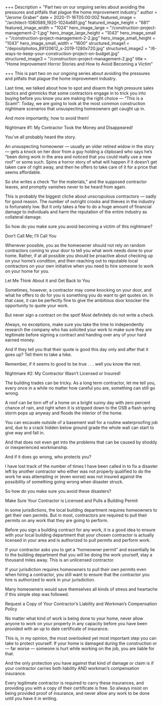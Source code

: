+++
Description = "Part two on our ongoing series about avoiding the pressures and pitfalls that plague the home improvement industry."
author = "Jerome Graber"
date = 2020-11-16T05:00:00Z
featured_image = "/architect-1080589_1920-1024x681.jpg"
featured_image_height = "681"
featured_image_width = "1024"
hero_image_large = "/construction-project-management-2-1.jpg"
hero_image_large_height = "1043"
hero_image_small = "/construction-project-management-2-2.jpg"
hero_image_small_height = "1043"
hero_image_small_width = "1600"
structured_image1 = "/depositphotos_89120612_s-2019-1280x720.jpg"
structured_image2 = "/6-ways-to-keep-your-construction-project-on-budget.jpg"
structured_image3 = "/construction-project-management-2.jpg"
title = "Home Improvement Horror Stories and How to Avoid Becoming a Victim"

+++
This is part two on our ongoing series about avoiding the pressures and pitfalls that plague the home improvement industry.

Last time, we talked about how to spot and disarm the high pressure sales tactics and gimmicks that some contractors engage in to trick you into buying before you know you are making the right choice — “This is a Scam!”. Today, we are going to look at the most common construction nightmare scenarios that unsuspecting homeowners get caught up in.

And more importantly, how to avoid them!

Nightmare #1: My Contractor Took the Money and Disappeared!

You’ve all probably heard the story.

An unsuspecting homeowner — usually an older retired widow in the story — gets a knock on her door from a guy holding a clipboard who says he’s “been doing work in the area and noticed that you could really use a new roof” or some such. Spins a horror story of what will happen if it doesn’t get taken care of right away, and then he offers to take care of it for a price that seems affordable.

So she writes a check “for the materials,” and the supposed contractor leaves, and promptly vanishes never to be heard from again.

This is probably the biggest cliche about unscrupulous contractors — sadly for good reason. The number of outright crooks and thieves in the industry is fortunately low. But it only takes a few to do a huge amount of financial damage to individuals and harm the reputation of the entire industry as collateral damage.

So how do you make sure you avoid becoming a victim of this nightmare?

Don’t Call Me; I’ll Call You

Whenever possible, you as the homeowner should not rely on random contractors coming to your door to tell you what work needs done to your home. Rather, if at all possible you should be proactive about checking up on your home’s condition, and then reaching out to reputable local contractors on your own initiative when you need to hire someone to work on your home for you.

Let Me Think About it and Get Back to You

Sometimes, however, a contractor may come knocking on your door, and what he offers to do for you is something you do want to get quotes on. In that case, it can be perfectly fine to give the ambitious door knocker the opportunity to quote your work.

But never sign a contract on the spot! Most definitely do not write a check.

Always, no exceptions, make sure you take the time to independently research the company who has solicited your work to make sure they are legitimate before signing a contract and handing over any of your hard earned money.

And if they tell you that their quote is good this day only and after that it goes up? Tell them to take a hike.

Remember, if it seems to good to be true . . . well you know the rest.

Nightmare #2: My Contractor Wasn’t Licensed or Insured!

The building trades can be tricky. As a long term contractor, let me tell you, every once in a while no matter how careful you are, something can still go wrong.

A roof can be torn off of a home on a bright sunny day with zero percent chance of rain, and right when it is stripped down to the OSB a flash spring storm pops up anyway and floods the interior of the home.

You can excavate outside of a basement wall for a routine waterproofing job and, due to a crack hidden below ground grade the whole wall can start to give way and fall in.

And that does not even get into the problems that can be caused by shoddy or inexperienced workmanship.

And if it does go wrong, who protects you?

I have lost track of the number of times I have been called in to fix a disaster left by another contractor who either was not properly qualified to do the work he was attempting or (even worse) was not insured against the possibility of something going wrong when disaster struck.

So how do you make sure you avoid these disasters?

Make Sure Your Contractor is Licensed and Pulls a Building Permit

In some jurisdictions, the local building department requires homeowners to get their own permits. But in most, contractors are required to pull their permits on any work that they are going to perform.

Before you sign a building contract for any work, it is a good idea to ensure with your local building department that your chosen contractor is actually licensed in your area and is authorized to pull permits and perform work.

If your contractor asks you to get a “homeowner permit” and essentially lie to the building department that you will be doing the work yourself, stay a thousand miles away. This is an unlicensed contractor.

If your jurisdiction requires homeowners to pull their own permits even when hiring a contractor, you still want to ensure that the contractor you hire is authorized to work in your jurisdiction.

Many homeowners would save themselves all kinds of stress and heartache if this simple step was followed.

Request a Copy of Your Contractor’s Liability and Workman’s Compensation Policy

No matter what kind of work is being done to your home, never allow anyone to work on your property in any capacity before you have been provided with an up to date certificate of insurance.

This is, in my opinion, the most overlooked yet most important step you can take to protect yourself. If your home is damaged during the construction or — far worse — someone is hurt while working on the job, you are liable for that.

And the only protection you have against that kind of damage or claim is if your contractor carries both liability AND workman’s compensation insurance.

Every legitimate contractor is required to carry these insurances, and providing you with a copy of their certificate is free. So always insist on being provided proof of insurance, and never allow any work to be done until you have it in writing.